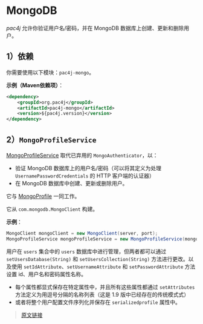 # MongoDB

*pac4j* 允许你验证用户名/密码，并在 MongoDB 数据库上创建、更新和删除用户。

## 1）依赖

你需要使用以下模块：`pac4j-mongo`。

**示例（Maven依赖项）**：

```xml
<dependency>
    <groupId>org.pac4j</groupId>
    <artifactId>pac4j-mongo</artifactId>
    <version>${pac4j.version}</version>
</dependency>
```

## 2）`MongoProfileService`

[MongoProfileService](https://github.com/pac4j/pac4j/blob/master/pac4j-mongo/src/main/java/org/pac4j/mongo/profile/service/MongoProfileService.java) 取代已弃用的 `MongoAuthenticator`，以：

- 验证 MongoDB 数据库上的用户名/密码（可以将其定义为处理 `UsernamePasswordCredentials` 的 HTTP 客户端的认证器）
- 在 MongoDB 数据库中创建、更新或删除用户。

它与 [MongoProfile](https://github.com/pac4j/pac4j/blob/master/pac4j-mongo/src/main/java/org/pac4j/mongo/profile/MongoProfile.java) 一同工作。

它从 `com.mongodb.MongoClient` 构建。

**示例**：

```java
MongoClient mongoClient = new MongoClient(server, port);
MongoProfileService mongoProfileService = new MongoProfileService(mongoClient);
```

用户在 `users` 集合中的 `users` 数据库中进行管理，但两者都可以通过 `setUsersDatabase(String)` 和 `setUsersCollection(String)` 方法进行更改。以及使用 `setIdAttribute`、`setUsernameAttribute` 和 `setPasswordAttribute` 方法设置 id、用户名和密码属性名称。

- 每个属性都显式保存在特定属性中，并且所有这些属性都通过 `setAttributes` 方法定义为用逗号分隔的名称列表（这是 1.9 版中已经存在的传统模式式）
- 或者将整个用户配置文件序列化并保存在 `serializedprofile` 属性中。

> [原文链接](https://www.pac4j.org/4.0.x/docs/authenticators/mongodb.html)
